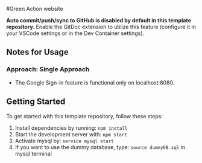 #Green Action website

**Auto commit/push/sync to GitHub is disabled by default in this template repository.**
Enable the GitDoc extension to utilize this feature (configure it in your VSCode settings or in the Dev Container settings).

## Notes for Usage

### Approach: Single Approach

- The Google Sign-in feature is functional only on localhost:8080.

## Getting Started

To get started with this template repository, follow these steps:

1. Install dependencies by running: `npm install`
2. Start the development server with: `npm start`
3. Activate mysql by: `service mysql start`
4. If you want to use the dummy database, type: `source dummyDB.sql` in mysql terminal
